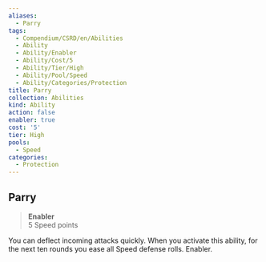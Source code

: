 ```yaml
---
aliases:
  - Parry
tags:
  - Compendium/CSRD/en/Abilities
  - Ability
  - Ability/Enabler
  - Ability/Cost/5
  - Ability/Tier/High
  - Ability/Pool/Speed
  - Ability/Categories/Protection
title: Parry
collection: Abilities
kind: Ability
action: false
enabler: true
cost: '5'
tier: High
pools:
  - Speed
categories:
  - Protection
---
```

## Parry  
>**Enabler**  
>5 Speed points
  
You can deflect incoming attacks quickly. When you activate this ability, for the next ten rounds you ease all Speed defense rolls. Enabler.